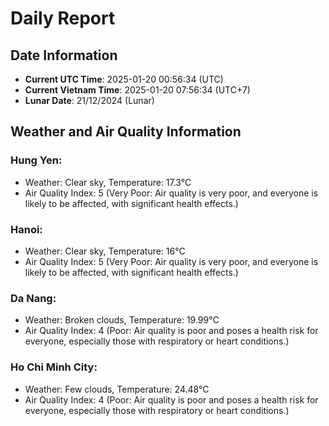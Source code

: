 # Daily Report
## Date Information
- **Current UTC Time**: 2025-01-20 00:56:34 (UTC)
- **Current Vietnam Time**: 2025-01-20 07:56:34 (UTC+7)
- **Lunar Date**: 21/12/2024 (Lunar)

## Weather and Air Quality Information

### Hung Yen:
- Weather: Clear sky, Temperature: 17.3°C
- Air Quality Index: 5 (Very Poor: Air quality is very poor, and everyone is likely to be affected, with significant health effects.)

### Hanoi:
- Weather: Clear sky, Temperature: 16°C
- Air Quality Index: 5 (Very Poor: Air quality is very poor, and everyone is likely to be affected, with significant health effects.)

### Da Nang:
- Weather: Broken clouds, Temperature: 19.99°C
- Air Quality Index: 4 (Poor: Air quality is poor and poses a health risk for everyone, especially those with respiratory or heart conditions.)

### Ho Chi Minh City:
- Weather: Few clouds, Temperature: 24.48°C
- Air Quality Index: 4 (Poor: Air quality is poor and poses a health risk for everyone, especially those with respiratory or heart conditions.)

